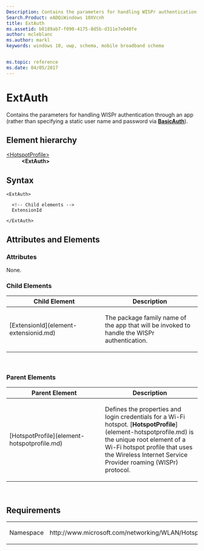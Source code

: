 ```yaml
---
Description: Contains the parameters for handling WISPr authentication through an app.
Search.Product: eADQiWindows 10XVcnh
title: ExtAuth
ms.assetid: b8189ab7-f090-4175-8d5b-d311e7e040fe
author: mcleblanc
ms.author: markl
keywords: windows 10, uwp, schema, mobile broadband schema


ms.topic: reference
ms.date: 04/05/2017
---
```


# ExtAuth


Contains the parameters for handling WISPr authentication through an app (rather than specifying a static user name and password via [**BasicAuth**](element-basicauth.md)).

## Element hierarchy

<dl>
<dt><a href="element-hotspotprofile.md">&lt;HotspotProfile&gt;</a></dt>
<dd><b>&lt;ExtAuth&gt;</b></dd>
</dl>

## Syntax

``` syntax
<ExtAuth>

  <!-- Child elements -->
  ExtensionId

</ExtAuth>
```

## Attributes and Elements


### Attributes

None.

### Child Elements

<table>
<colgroup>
<col width="50%" />
<col width="50%" />
</colgroup>
<thead>
<tr class="header">
<th>Child Element</th>
<th>Description</th>
</tr>
</thead>
<tbody>
<tr class="odd">
<td>[ExtensionId](element-extensionid.md)</td>
<td><p>The package family name of the app that will be invoked to handle the WISPr authentication.</p></td>
</tr>
</tbody>
</table>

 

### Parent Elements

<table>
<colgroup>
<col width="50%" />
<col width="50%" />
</colgroup>
<thead>
<tr class="header">
<th>Parent Element</th>
<th>Description</th>
</tr>
</thead>
<tbody>
<tr class="odd">
<td>[HotspotProfile](element-hotspotprofile.md)</td>
<td><p>Defines the properties and login credentials for a Wi-Fi hotspot. [<strong>HotspotProfile</strong>](element-hotspotprofile.md) is the unique root element of a Wi-Fi hotspot profile that uses the Wireless Internet Service Provider roaming (WISPr) protocol.</p></td>
</tr>
</tbody>
</table>

 

## Requirements

<table>
<colgroup>
<col width="50%" />
<col width="50%" />
</colgroup>
<tbody>
<tr class="odd">
<td><p>Namespace</p></td>
<td><p>http://www.microsoft.com/networking/WLAN/HotspotProfile/v1</p></td>
</tr>
</tbody>
</table>

 

 



